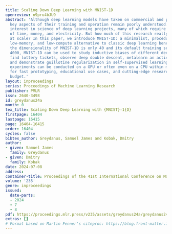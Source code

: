 ```yaml
---
title: Scaling Down Deep Learning with MNIST-1D
openreview: n9pru4bJU9
abstract: 'Although deep learning models have taken on commercial and political relevance,
  key aspects of their training and operation remain poorly understood. This has sparked
  interest in science of deep learning projects, many of which require large amounts
  of time, money, and electricity. But how much of this research really needs to occur
  at scale? In this paper, we introduce MNIST-1D: a minimalist, procedurally generated,
  low-memory, and low-compute alternative to classic deep learning benchmarks. Although
  the dimensionality of MNIST-1D is only 40 and its default training set size only
  4000, MNIST-1D can be used to study inductive biases of different deep architectures,
  find lottery tickets, observe deep double descent, metalearn an activation function,
  and demonstrate guillotine regularization in self-supervised learning. All these
  experiments can be conducted on a GPU or often even on a CPU within minutes, allowing
  for fast prototyping, educational use cases, and cutting-edge research on a low
  budget.'
layout: inproceedings
series: Proceedings of Machine Learning Research
publisher: PMLR
issn: 2640-3498
id: greydanus24a
month: 0
tex_title: Scaling Down Deep Learning with {MNIST}-1{D}
firstpage: 16404
lastpage: 16415
page: 16404-16415
order: 16404
cycles: false
bibtex_author: Greydanus, Samuel James and Kobak, Dmitry
author:
- given: Samuel James
  family: Greydanus
- given: Dmitry
  family: Kobak
date: 2024-07-08
address:
container-title: Proceedings of the 41st International Conference on Machine Learning
volume: '235'
genre: inproceedings
issued:
  date-parts:
  - 2024
  - 7
  - 8
pdf: https://proceedings.mlr.press/v235/assets/greydanus24a/greydanus24a.pdf
extras: []
# Format based on Martin Fenner's citeproc: https://blog.front-matter.io/posts/citeproc-yaml-for-bibliographies/
---
```

